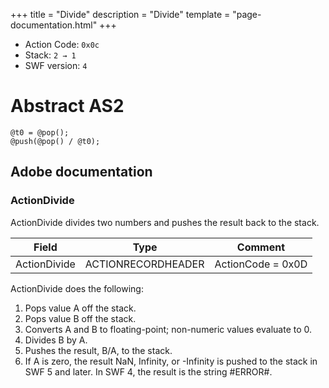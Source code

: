 +++
title = "Divide"
description = "Divide"
template = "page-documentation.html"
+++

- Action Code: `0x0c`
- Stack: `2 → 1`
- SWF version: `4`

# Abstract AS2

```
@t0 = @pop();
@push(@pop() / @t0);
```

## Adobe documentation

### ActionDivide

ActionDivide divides two numbers and pushes the result back to the stack.

| Field             | Type               | Comment                        |
|-------------------|--------------------|--------------------------------|
| ActionDivide      | ACTIONRECORDHEADER | ActionCode = 0x0D              |

ActionDivide does the following:
1. Pops value A off the stack.
2. Pops value B off the stack.
3. Converts A and B to floating-point; non-numeric values evaluate to 0.
4. Divides B by A.
5. Pushes the result, B/A, to the stack.
6. If A is zero, the result NaN, Infinity, or -Infinity is pushed to the stack in SWF 5 and later. In SWF 4, the
   result is the string #ERROR#.
